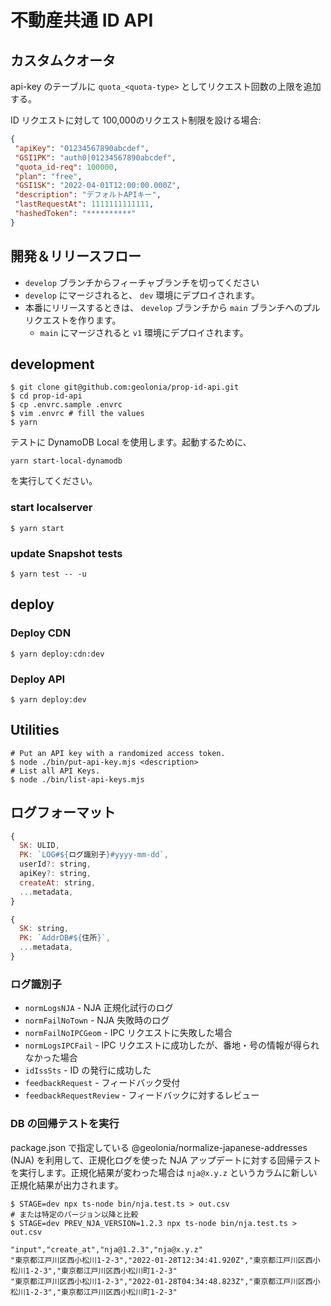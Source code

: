 #  不動産共通 ID API

## カスタムクオータ

api-key のテーブルに `quota_<quota-type>` としてリクエスト回数の上限を追加する。

ID リクエストに対して 100,000のリクエスト制限を設ける場合:

```json
{
 "apiKey": "01234567890abcdef",
 "GSI1PK": "auth0|01234567890abcdef",
 "quota_id-req": 100000,
 "plan": "free",
 "GSI1SK": "2022-04-01T12:00:00.000Z",
 "description": "デフォルトAPIキー",
 "lastRequestAt": 1111111111111,
 "hashedToken": "**********"
}
```

## 開発＆リリースフロー

* `develop` ブランチからフィーチャブランチを切ってください
* `develop` にマージされると、 `dev` 環境にデプロイされます。
* 本番にリリースするときは、 `develop` ブランチから `main` ブランチへのプルリクエストを作ります。
  * `main` にマージされると `v1` 環境にデプロイされます。

## development

```shell
$ git clone git@github.com:geolonia/prop-id-api.git
$ cd prop-id-api
$ cp .envrc.sample .envrc
$ vim .envrc # fill the values
$ yarn
```

テストに DynamoDB Local を使用します。起動するために、

```
yarn start-local-dynamodb
```

を実行してください。

### start localserver

```shell
$ yarn start
```

### update Snapshot tests

```shell
$ yarn test -- -u
```

## deploy

### Deploy CDN

```shell
$ yarn deploy:cdn:dev
```

### Deploy API

```shell
$ yarn deploy:dev
```

## Utilities

```shell
# Put an API key with a randomized access token.
$ node ./bin/put-api-key.mjs <description>
# List all API Keys.
$ node ./bin/list-api-keys.mjs
```

## ログフォーマット

```javascript
{
  SK: ULID,
  PK: `LOG#${ログ識別子}#yyyy-mm-dd`,
  userId?: string,
  apiKey?: string,
  createAt: string,
  ...metadata,
}
```

```javascript
{
  SK: string,
  PK: `AddrDB#${住所}`,
  ...metadata,
}
```


### ログ識別子

- `normLogsNJA` - NJA 正規化試行のログ
- `normFailNoTown` - NJA 失敗時のログ
- `normFailNoIPCGeom` - IPC リクエストに失敗した場合
- `normLogsIPCFail` -  IPC リクエストに成功したが、番地・号の情報が得られなかった場合
- `idIssSts` - ID の発行に成功した
- `feedbackRequest` - フィードバック受付
- `feedbackRequestReview` - フィードバックに対するレビュー

### DB の回帰テストを実行

package.json で指定している @geolonia/normalize-japanese-addresses (NJA) を利用して、正規化ログを使った NJA アップデートに対する回帰テストを実行します。正規化結果が変わった場合は `nja@x.y.z` というカラムに新しい正規化結果が出力されます。

```shell
$ STAGE=dev npx ts-node bin/nja.test.ts > out.csv
# または特定のバージョン以降と比較
$ STAGE=dev PREV_NJA_VERSION=1.2.3 npx ts-node bin/nja.test.ts > out.csv
```

```csv
"input","create_at","nja@1.2.3","nja@x.y.z"
"東京都江戸川区西小松川1-2-3","2022-01-28T12:34:41.920Z","東京都江戸川区西小松川1-2-3","東京都江戸川区西小松川町1-2-3"
"東京都江戸川区西小松川1-2-3","2022-01-28T04:34:48.823Z","東京都江戸川区西小松川1-2-3","東京都江戸川区西小松川町1-2-3"
```
